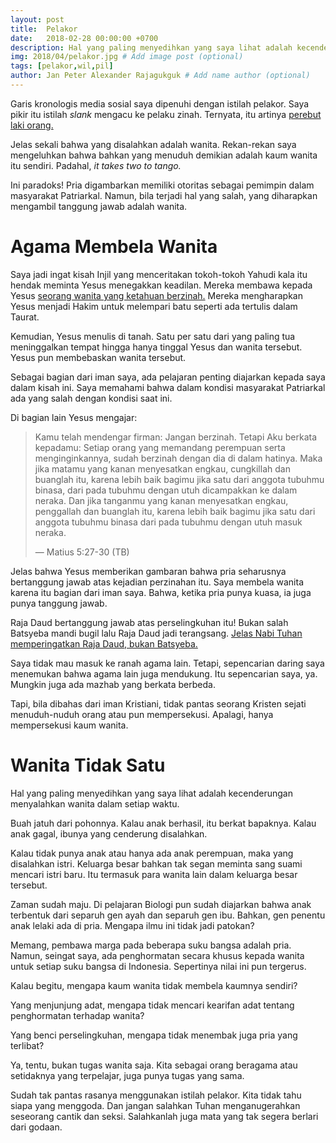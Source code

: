 ```yaml
---
layout: post
title:  Pelakor
date:   2018-02-28 00:00:00 +0700
description: Hal yang paling menyedihkan yang saya lihat adalah kecenderungan menyalahkan wanita dalam setiap waktu.
img: 2018/04/pelakor.jpg # Add image post (optional)
tags: [pelakor,wil,pil]
author: Jan Peter Alexander Rajagukguk # Add name author (optional)
---
```


Garis kronologis media sosial saya dipenuhi dengan istilah pelakor. Saya pikir itu istilah *slank* mengacu ke pelaku zinah. Ternyata, itu artinya [perebut laki orang.](http://pustamun.blogspot.com/2017/06/arti-pelakor-dan-asal-usul-istilahnya.html?m=1)

Jelas sekali bahwa yang disalahkan adalah wanita. Rekan-rekan saya mengeluhkan bahwa bahkan yang menuduh demikian adalah kaum wanita itu sendiri. Padahal, *it takes two to tango.*

Ini paradoks! Pria digambarkan memiliki otoritas sebagai pemimpin dalam masyarakat Patriarkal. Namun, bila terjadi hal yang salah, yang diharapkan mengambil tanggung jawab adalah wanita.

# Agama Membela Wanita

Saya jadi ingat kisah Injil yang menceritakan tokoh-tokoh Yahudi kala itu hendak meminta Yesus menegakkan keadilan. Mereka membawa kepada Yesus [seorang wanita yang ketahuan berzinah.](https://id.m.wikipedia.org/wiki/Yesus_dan_perempuan_yang_berzina) Mereka mengharapkan Yesus menjadi Hakim untuk melempari batu seperti ada tertulis dalam Taurat.

Kemudian, Yesus menulis di tanah. Satu per satu dari yang paling tua meninggalkan tempat hingga hanya tinggal Yesus dan wanita tersebut. Yesus pun membebaskan wanita tersebut.

Sebagai bagian dari iman saya, ada pelajaran penting diajarkan kepada saya dalam kisah ini. Saya memahami bahwa dalam kondisi masyarakat Patriarkal ada yang salah dengan kondisi saat ini.

Di bagian lain Yesus mengajar:

>Kamu telah mendengar firman: Jangan berzinah.
>Tetapi Aku berkata kepadamu: Setiap orang yang memandang perempuan serta menginginkannya, sudah berzinah dengan dia di dalam hatinya.
Maka jika matamu yang kanan menyesatkan engkau, cungkillah dan buanglah itu, karena lebih baik bagimu jika satu dari anggota tubuhmu binasa, dari pada tubuhmu dengan utuh dicampakkan ke dalam neraka.
Dan jika tanganmu yang kanan menyesatkan engkau, penggallah dan buanglah itu, karena lebih baik bagimu jika satu dari anggota tubuhmu binasa dari pada tubuhmu dengan utuh masuk neraka.
>
>— Matius 5:27-30 (TB)

Jelas bahwa Yesus memberikan gambaran bahwa pria seharusnya bertanggung jawab atas kejadian perzinahan itu. Saya membela wanita karena itu bagian dari iman saya. Bahwa, ketika pria punya kuasa, ia juga punya tanggung jawab.

Raja Daud bertanggung jawab atas perselingkuhan itu! Bukan salah Batsyeba mandi bugil lalu Raja Daud jadi terangsang. [Jelas Nabi Tuhan memperingatkan Raja Daud, bukan Batsyeba.](https://id.m.wikipedia.org/wiki/Batsyeba#Teguran_Nabi_Natan)

Saya tidak mau masuk ke ranah agama lain. Tetapi, sepencarian daring saya menemukan bahwa agama lain juga mendukung. Itu sepencarian saya, ya. Mungkin juga ada mazhab yang berkata berbeda.

Tapi, bila dibahas dari iman Kristiani, tidak pantas seorang Kristen sejati menuduh-nuduh orang atau pun mempersekusi. Apalagi, hanya mempersekusi kaum wanita.

# Wanita Tidak Satu

Hal yang paling menyedihkan yang saya lihat adalah kecenderungan menyalahkan wanita dalam setiap waktu.

Buah jatuh dari pohonnya. Kalau anak berhasil, itu berkat bapaknya. Kalau anak gagal, ibunya yang cenderung disalahkan.

Kalau tidak punya anak atau hanya ada anak perempuan, maka yang disalahkan istri. Keluarga besar bahkan tak segan meminta sang suami mencari istri baru. Itu termasuk para wanita lain dalam keluarga besar tersebut.

Zaman sudah maju. Di pelajaran Biologi pun sudah diajarkan bahwa anak terbentuk dari separuh gen ayah dan separuh gen ibu. Bahkan, gen penentu anak lelaki ada di pria. Mengapa ilmu ini tidak jadi patokan?

Memang, pembawa marga pada beberapa suku bangsa adalah pria. Namun, seingat saya, ada penghormatan secara khusus kepada wanita untuk setiap suku bangsa di Indonesia. Sepertinya nilai ini pun tergerus.

Kalau begitu, mengapa kaum wanita tidak membela kaumnya sendiri?

Yang menjunjung adat, mengapa tidak mencari kearifan adat tentang penghormatan terhadap wanita?

Yang benci perselingkuhan, mengapa tidak menembak juga pria yang terlibat?

Ya, tentu, bukan tugas wanita saja. Kita sebagai orang beragama atau setidaknya yang terpelajar, juga punya tugas yang sama.

Sudah tak pantas rasanya menggunakan istilah pelakor. Kita tidak tahu siapa yang menggoda. Dan jangan salahkan Tuhan menganugerahkan seseorang cantik dan seksi. Salahkanlah juga mata yang tak segera berlari dari godaan.
